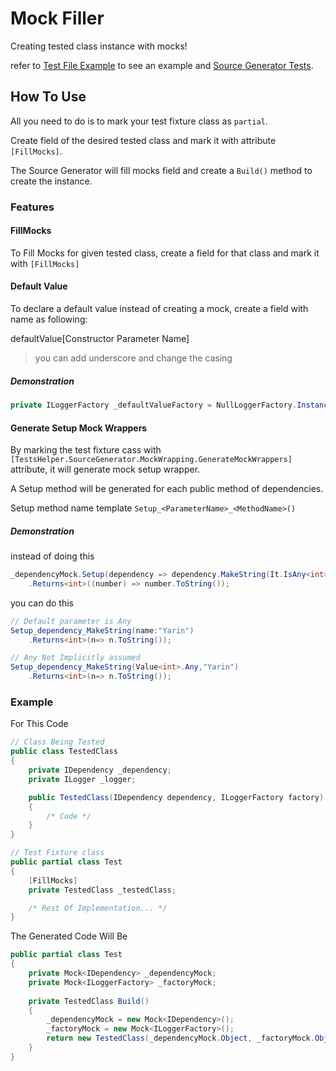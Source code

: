 ﻿# Mock Filler

Creating tested class instance with mocks!

refer to [Test File Example](./Sample.Tests/Test.cs) to see an example
and [Source Generator Tests](./TestsHelper.SourceGenerator.Tests/MockFillerSourceGeneratorTests.cs).

## How To Use

All you need to do is to mark your test fixture class as `partial`.

Create field of the desired tested class and mark it with attribute `[FillMocks]`.

The Source Generator will fill mocks field and create a `Build()` method to create the instance.

### Features

#### FillMocks

To Fill Mocks for given tested class, create a field for that class and mark it with `[FillMocks]`

#### Default Value

To declare a default value instead of creating a mock, create a field with name as following:

defaultValue[Constructor Parameter Name]

> you can add underscore and change the casing

##### Demonstration

```csharp
private ILoggerFactory _defaultValueFactory = NullLoggerFactory.Instance;
```

#### Generate Setup Mock Wrappers

By marking the test fixture cass with `[TestsHelper.SourceGenerator.MockWrapping.GenerateMockWrappers]` attribute,
it will generate mock setup wrapper.

A Setup method will be generated for each public method of dependencies.

Setup method name template `Setup_<ParameterName>_<MethodName>()`

##### Demonstration

instead of doing this

```csharp
_dependencyMock.Setup(dependency => dependency.MakeString(It.IsAny<int>(), "Yarin"))
    .Returns<int>((number) => number.ToString());
```

you can do this

```csharp
// Default parameter is Any
Setup_dependency_MakeString(name:"Yarin")
    .Returns<int>(n=> n.ToString());

// Any Not Implicitly assumed
Setup_dependency_MakeString(Value<int>.Any,"Yarin")
    .Returns<int>(n=> n.ToString());
```

### Example

For This Code

```csharp
// Class Being Tested
public class TestedClass
{
    private IDependency _dependency;
    private ILogger _logger;

    public TestedClass(IDependency dependency, ILoggerFactory factory)
    {
        /* Code */    
    }
}

// Test Fixture class
public partial class Test
{
    [FillMocks]
    private TestedClass _testedClass;

    /* Rest Of Implementation... */
}
```

The Generated Code Will Be

```csharp
public partial class Test
{
    private Mock<IDependency> _dependencyMock;
    private Mock<ILoggerFactory> _factoryMock;
    
    private TestedClass Build()
    {
        _dependencyMock = new Mock<IDependency>();
        _factoryMock = new Mock<ILoggerFactory>();
        return new TestedClass(_dependencyMock.Object, _factoryMock.Object);
    }
}
```